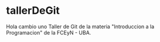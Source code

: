 # tallerDeGit
Hola cambio uno
Taller de Git de la materia "Introduccion a la Programacion" de la FCEyN - UBA.
